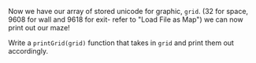 Now we have our array of stored unicode for graphic, `grid`.
(32 for space, 9608 for wall and 9618 for exit- refer to "Load File as Map")
we can now print out our maze!

Write a `printGrid(grid)` function that takes in `grid` and print them out accordingly.
 